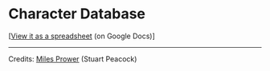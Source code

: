 # Character Database

[[View it as a spreadsheet](https://docs.google.com/spreadsheets/d/1uEDFASMdb5YayjKr6ZDLkNlBUe5Y6k5_TCM-6u7AUIE/edit?usp=sharing) (on Google Docs)]

***

Credits: [Miles Prower](http://www.shenmuedojo.net/forum/viewtopic.php?f=4&t=45398) (Stuart Peacock)
